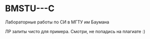 # BMSTU---C
Лабораторные работы по СИ в МГТУ им Баумана

ЛР залиты чисто для примера. Смотри, не попадись на плагиате :)